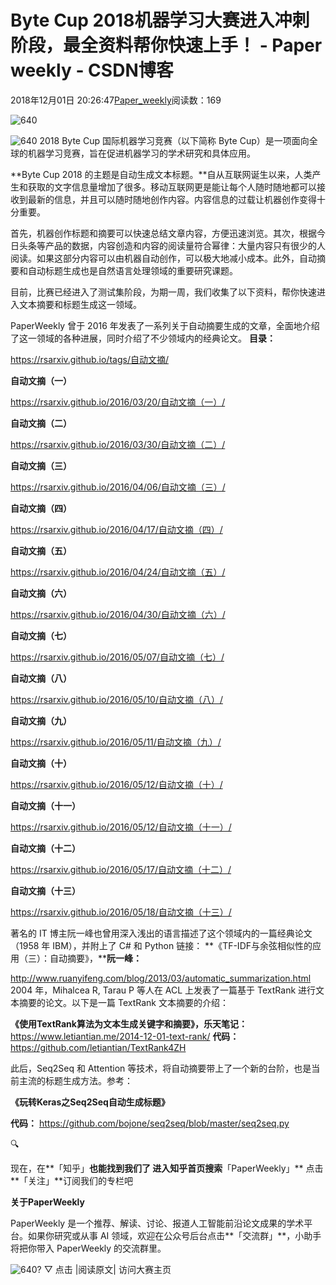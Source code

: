 
# Byte Cup 2018机器学习大赛进入冲刺阶段，最全资料帮你快速上手！ - Paper weekly - CSDN博客


2018年12月01日 20:26:47[Paper_weekly](https://me.csdn.net/c9Yv2cf9I06K2A9E)阅读数：169


![640](https://ss.csdn.net/p?https://mmbiz.qpic.cn/mmbiz_gif/VBcD02jFhgnf0hRxEnhz41HGSxAIBQpCrszXP71KUJaSMbAR6kujdp3yibvnDp2J8XlLkWibK7O1swQ8jxIUEaLw/640)

![640](https://ss.csdn.net/p?https://mmbiz.qpic.cn/mmbiz_jpg/VBcD02jFhgnf0hRxEnhz41HGSxAIBQpCJR37ETCEYJR9Qdw8ic24r42djzpfJ0rX2PfkfzjDcyhC7tFEPzZnLCw/640)
2018 Byte Cup 国际机器学习竞赛（以下简称 Byte Cup）是一项面向全球的机器学习竞赛，旨在促进机器学习的学术研究和具体应用。

**Byte Cup 2018 的主题是自动生成文本标题。**自从互联网诞生以来，人类产生和获取的文字信息量增加了很多。移动互联网更是能让每个人随时随地都可以接收到最新的信息，并且可以随时随地创作内容。内容信息的过载让机器创作变得十分重要。

首先，机器创作标题和摘要可以快速总结文章内容，方便迅速浏览。其次，根据今日头条等产品的数据，内容创造和内容的阅读量符合幂律：大量内容只有很少的人阅读。如果这部分内容可以由机器自动创作，可以极大地减小成本。此外，自动摘要和自动标题生成也是自然语言处理领域的重要研究课题。

目前，比赛已经进入了测试集阶段，为期一周，我们收集了以下资料，帮你快速进入文本摘要和标题生成这一领域。

PaperWeekly 曾于 2016 年发表了一系列关于自动摘要生成的文章，全面地介绍了这一领域的各种进展，同时介绍了不少领域内的经典论文。
**目录：**

https://rsarxiv.github.io/tags/自动文摘/

**自动文摘（一）**

https://rsarxiv.github.io/2016/03/20/自动文摘（一）/

**自动文摘（二）**

https://rsarxiv.github.io/2016/03/30/自动文摘（二）/

**自动文摘（三）**

https://rsarxiv.github.io/2016/04/06/自动文摘（三）/

**自动文摘（四）**

https://rsarxiv.github.io/2016/04/17/自动文摘（四）/

**自动文摘（五）**

https://rsarxiv.github.io/2016/04/24/自动文摘（五）/

**自动文摘（六）**

https://rsarxiv.github.io/2016/04/30/自动文摘（六）/

**自动文摘（七）**

https://rsarxiv.github.io/2016/05/07/自动文摘（七）/

**自动文摘（八）**

https://rsarxiv.github.io/2016/05/10/自动文摘（八）/

**自动文摘（九）**

https://rsarxiv.github.io/2016/05/11/自动文摘（九）/

**自动文摘（十）**

https://rsarxiv.github.io/2016/05/12/自动文摘（十）/

**自动文摘（十一）**

https://rsarxiv.github.io/2016/05/12/自动文摘（十一）/

**自动文摘（十二）**

https://rsarxiv.github.io/2016/05/17/自动文摘（十二）/

**自动文摘（十三）**

https://rsarxiv.github.io/2016/05/18/自动文摘（十三）/

著名的 IT 博主阮一峰也曾用深入浅出的语言描述了这个领域内的一篇经典论文（1958 年 IBM），并附上了 C\# 和 Python 链接：
**《TF-IDF与余弦相似性的应用（三）：自动摘要》，****阮一峰：**

http://www.ruanyifeng.com/blog/2013/03/automatic_summarization.html
2004 年，Mihalcea R, Tarau P 等人在 ACL 上发表了一篇基于 TextRank 进行文本摘要的论文。以下是一篇 TextRank 文本摘要的介绍：

**《使用TextRank算法为文本生成关键字和摘要》，乐天笔记：**
https://www.letiantian.me/2014-12-01-text-rank/
**代码：**
https://github.com/letiantian/TextRank4ZH

此后，Seq2Seq 和 Attention 等技术，将自动摘要带上了一个新的台阶，也是当前主流的标题生成方法。参考：

**《玩转Keras之Seq2Seq自动生成标题》**

**代码：**
https://github.com/bojone/seq2seq/blob/master/seq2seq.py


🔍

现在，在**「知乎」**也能找到我们了
进入知乎首页搜索**「PaperWeekly」**
点击**「关注」**订阅我们的专栏吧


**关于PaperWeekly**

PaperWeekly 是一个推荐、解读、讨论、报道人工智能前沿论文成果的学术平台。如果你研究或从事 AI 领域，欢迎在公众号后台点击**「交流群」**，小助手将把你带入 PaperWeekly 的交流群里。

![640?](https://ss.csdn.net/p?https://mmbiz.qpic.cn/mmbiz_gif/VBcD02jFhgl9qrwuXS7D8F2ZLyZNmqfWibCVlSbGBVCrd80blia0iaiaKuVk5p1tWP8tCaIiaYxiaQwiacIOlu9yOw6Mg/640?)
▽ 点击 |阅读原文| 访问大赛主页


